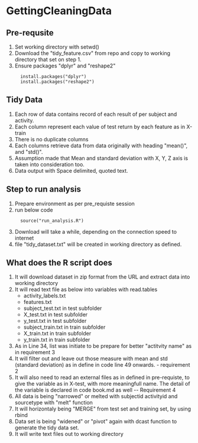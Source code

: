 # GettingCleaningData


## Pre-requsite
1. Set working directory with setwd()
2.  Download the "tidy_feature.csv" from repo and copy to working directory that set on step 1.
3. Ensure packages "dplyr" and "reshape2"
    ```{r}
      install.packages("dplyr")
      install.packages("reshape2")
    ```

## Tidy Data
1. Each row of data contains record of each result of per subject and activity.
2. Each column represent each value of test return by each feature as in X-train
3. There is no duplicate columns
4. Each columns retrieve data from data originally with heading "mean()", and "std()".
5. Assumption made that Mean and standard deviation with X, Y, Z axis is taken into consideration too.
6. Data output with Space delimited, quoted text.


## Step to run analysis
1. Prepare environment as per pre_requiste session
2. run below code
    ```{r}
      source("run_analysis.R")
    ```
3. Download will take a while, depending on the connection speed to internet
4. file "tidy_dataset.txt" will be created in working directory as defined.

## What does the R script does
1.  It will download dataset in zip format from the URL and extract data into working directory
2.  It will read text file as below into variables with read.tables
    - activity_labels.txt
    - features.txt
    - subject_test.txt in test subfolder
    - X_test.txt in test subfolder
    - y_test.txt in test subfolder
    - subject_train.txt in train subfolder
    - X_train.txt in train subfolder
    - y_train.txt in train subfolder
3.  As in Line 34, list was initiate to be prepare for better "actitvity name" as in requirement 3
4.  It will filter out and leave out those measure with mean and std (standard deviation) as in define in code line 49 onwards. - requirement 2
5.  It will also need to read an external files as in defined in pre-requiste, to give the variable as in X-test, with more meaningfull name. The detail of the variable is declared in code book.md as well -- Requirement 4
6.  All data is being "narrowed" or melted with subjectid activityid and sourcetype with "melt" function
7.  It will horizontaly being "MERGE" from test set and training set, by using rbind
8.  Data set is being "widened" or "pivot" again with dcast function to generate the tidy data set. 
9.  It will write text files out to working directory
